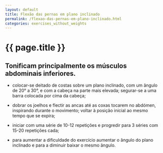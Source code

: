 ```yaml
---
layout: default
title: Flexão das pernas em plano inclinado
permalink: /flexao-das-pernas-em-plano-inclinado.html
categories: exercises_without_weights
---
```


# {{ page.title }}

## Tonificam principalmente os músculos abdominais inferiores.

* colocar-se deitado de costas sobre um plano inclinado, com um ângulo de 20° a 30°, e com a cabeça na parte mais elevada; segurar-se a uma barra colocada por cima da cabeça;

* dobrar os joelhos e flectir as ancas até as coxas tocarem no abdómen, inspirando durante o movimento; voltar à posição inicial ao mes­mo tempo que se expira;

* iniciar com uma série de 10-12 repetições e progredir para 3 sé­ries com 15-20 repetições cada;

* para aumentar a dificuldade do exercício aumentar o ângulo do plano inclinado e para a diminuir baixar o mesmo ângulo.
